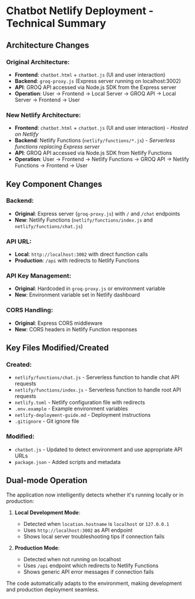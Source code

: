 # Chatbot Netlify Deployment - Technical Summary

## Architecture Changes

### Original Architecture:
- **Frontend**: `chatbot.html` + `chatbot.js` (UI and user interaction)
- **Backend**: `groq-proxy.js` (Express server running on localhost:3002)
- **API**: GROQ API accessed via Node.js SDK from the Express server
- **Operation**: User → Frontend → Local Server → GROQ API → Local Server → Frontend → User

### New Netlify Architecture:
- **Frontend**: `chatbot.html` + `chatbot.js` (UI and user interaction) - *Hosted on Netlify*
- **Backend**: Netlify Functions (`netlify/functions/*.js`) - *Serverless functions replacing Express server*
- **API**: GROQ API accessed via Node.js SDK from Netlify Functions
- **Operation**: User → Frontend → Netlify Functions → GROQ API → Netlify Functions → Frontend → User

## Key Component Changes

### Backend:
- **Original**: Express server (`groq-proxy.js`) with `/` and `/chat` endpoints
- **New**: Netlify Functions (`netlify/functions/index.js` and `netlify/functions/chat.js`)

### API URL:
- **Local**: `http://localhost:3002` with direct function calls
- **Production**: `/api` with redirects to Netlify Functions

### API Key Management:
- **Original**: Hardcoded in `groq-proxy.js` or environment variable
- **New**: Environment variable set in Netlify dashboard

### CORS Handling:
- **Original**: Express CORS middleware
- **New**: CORS headers in Netlify Function responses

## Key Files Modified/Created

### Created:
- `netlify/functions/chat.js` - Serverless function to handle chat API requests
- `netlify/functions/index.js` - Serverless function to handle root API requests
- `netlify.toml` - Netlify configuration file with redirects
- `.env.example` - Example environment variables
- `netlify-deployment-guide.md` - Deployment instructions
- `.gitignore` - Git ignore file

### Modified:
- `chatbot.js` - Updated to detect environment and use appropriate API URLs
- `package.json` - Added scripts and metadata

## Dual-mode Operation

The application now intelligently detects whether it's running locally or in production:

1. **Local Development Mode**:
   - Detected when `location.hostname` is `localhost` or `127.0.0.1`
   - Uses `http://localhost:3002` as API endpoint
   - Shows local server troubleshooting tips if connection fails

2. **Production Mode**:
   - Detected when not running on localhost
   - Uses `/api` endpoint which redirects to Netlify Functions
   - Shows generic API error messages if connection fails

The code automatically adapts to the environment, making development and production deployment seamless.
